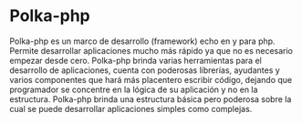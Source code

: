 Polka-php
=========

Polka-php es un marco de desarrollo (framework) echo en y para php. Permite desarrollar aplicaciones mucho más rápido ya que no es necesario empezar desde cero. Polka-php brinda varias herramientas para el desarrollo de aplicaciones, cuenta con poderosas librerías, ayudantes y varios componentes que hará más placentero escribir código, dejando que programador se concentre en la lógica de su aplicación y no en la estructura. Polka-php brinda una estructura básica pero poderosa sobre la cual se puede desarrollar aplicaciones simples como complejas.
